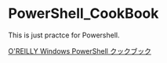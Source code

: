 # PowerShell_CookBook
This is just practce for Powershell.  
  
[O'REILLY Windows PowerShell クックブック](https://www.oreilly.co.jp/books/9784873113821/)
